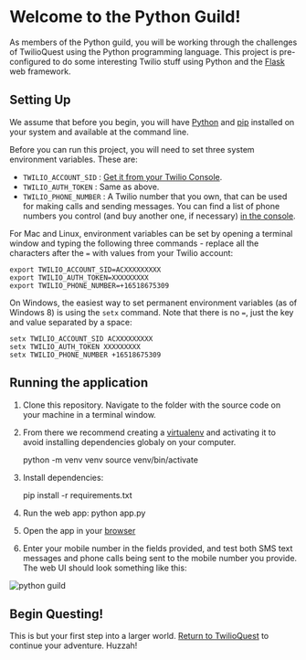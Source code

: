 # Welcome to the Python Guild!

As members of the Python guild, you will be working through the challenges of TwilioQuest using the Python programming language.  This project is pre-configured to do some interesting Twilio stuff using Python and the [Flask](http://flask.pocoo.org/) web framework.

## Setting Up

We assume that before you begin, you will have [Python](http://www.python.org/) and [pip](http://www.pip-installer.org/en/latest/) installed on your system and available at the command line.

Before you can run this project, you will need to set three system environment variables.  These are:

* `TWILIO_ACCOUNT_SID` : [Get it from your Twilio Console](https://www.twilio.com/console).
* `TWILIO_AUTH_TOKEN` : Same as above.
* `TWILIO_PHONE_NUMBER` : A Twilio number that you own, that can be used for making calls and sending messages.  You can find a list of phone numbers you control (and buy another one, if necessary) [in the console](https://www.twilio.com/console/phone-numbers/incoming).

For Mac and Linux, environment variables can be set by opening a terminal window and typing the following three commands - replace all the characters after the `=` with values from your Twilio account:

    export TWILIO_ACCOUNT_SID=ACXXXXXXXXX
    export TWILIO_AUTH_TOKEN=XXXXXXXXX
    export TWILIO_PHONE_NUMBER=+16518675309

On Windows, the easiest way to set permanent environment variables (as of Windows 8) is using the `setx` command.  Note that there is no `=`, just the key and value separated by a space:

    setx TWILIO_ACCOUNT_SID ACXXXXXXXXX
    setx TWILIO_AUTH_TOKEN XXXXXXXXX
    setx TWILIO_PHONE_NUMBER +16518675309

## Running the application

1. Clone this repository. Navigate to the folder with the source code on your machine in a terminal window.

1. From there we recommend creating a [virtualenv](https://docs.python.org/3/library/venv.html) and activating it to avoid installing dependencies globaly on your computer.

    python -m venv venv
    source venv/bin/activate

1. Install dependencies:

    pip install -r requirements.txt

1. Run the web app:
    python app.py

1. Open the app in your [browser](http://localhost:5000/) 

1. Enter your mobile number in the fields provided, and test both SMS text messages and phone calls being sent to the mobile number you provide.  The web UI should look something like this:

![python guild](https://raw.githubusercontent.com/twilio/starter-python/master/static/python_shield256.png)

## Begin Questing!
This is but your first step into a larger world.  [Return to TwilioQuest](http://quest.twilio.com) to continue your adventure.  Huzzah!

